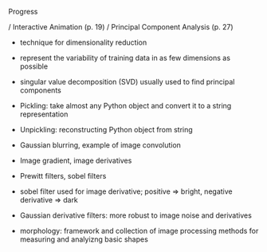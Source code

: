 Progress

/ Interactive Animation (p. 19)
/ Principal Component Analysis (p. 27)
* technique for dimensionality reduction
* represent the variability of training data in as few dimensions as possible
* singular value decomposition (SVD) usually used to find principal components

* Pickling: take almost any Python object and convert it to a string representation
* Unpickling: reconstructing Python object from string
* Gaussian blurring, example of image convolution
* Image gradient, image derivatives
* Prewitt filters, sobel filters
* sobel filter used for image derivative; positive => bright, negative derivative => dark
* Gaussian derivative filters: more robust to image noise and derivatives
* morphology: framework and collection of image processing methods for measuring and analyizng basic shapes
